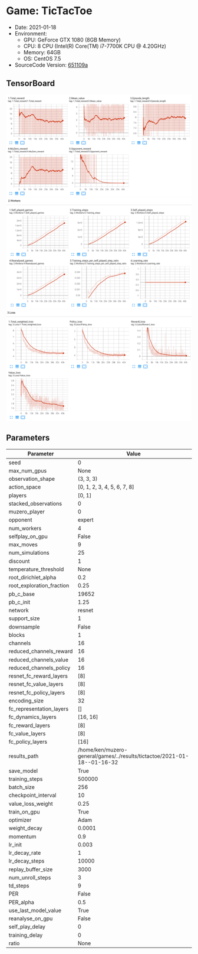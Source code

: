 # Game: TicTacToe

- Date: 2021-01-18
- Environment:
  - GPU: GeForce GTX 1080 (8GB Memory)
  - CPU: 8 CPU (Intel(R) Core(TM) i7-7700K CPU @ 4.20GHz)
  - Memory: 64GB
  - OS: CentOS 7.5
- SourceCode Version: [651109a](https://github.com/mokemokechicken/muzero-general/tree/651109a)

## TensorBoard
![Image1](./TensorBoard-1.png)
![Image2](./TensorBoard-2.png)
![Image3](./TensorBoard-3.png)

## Parameters

| Parameter | Value |
|-----|-----|
| seed | 0 |
| max_num_gpus | None |
| observation_shape | (3, 3, 3) |
| action_space | [0, 1, 2, 3, 4, 5, 6, 7, 8] |
| players | [0, 1] |
| stacked_observations | 0 |
| muzero_player | 0 |
| opponent | expert |
| num_workers | 4 |
| selfplay_on_gpu | False |
| max_moves | 9 |
| num_simulations | 25 |
| discount | 1 |
| temperature_threshold | None |
| root_dirichlet_alpha | 0.2 |
| root_exploration_fraction | 0.25 |
| pb_c_base | 19652 |
| pb_c_init | 1.25 |
| network | resnet |
| support_size | 1 |
| downsample | False |
| blocks | 1 |
| channels | 16 |
| reduced_channels_reward | 16 |
| reduced_channels_value | 16 |
| reduced_channels_policy | 16 |
| resnet_fc_reward_layers | [8] |
| resnet_fc_value_layers | [8] |
| resnet_fc_policy_layers | [8] |
| encoding_size | 32 |
| fc_representation_layers | [] |
| fc_dynamics_layers | [16, 16] |
| fc_reward_layers | [8] |
| fc_value_layers | [8] |
| fc_policy_layers | [16] |
| results_path | /home/ken/muzero-general/games/../results/tictactoe/2021-01-18--01-16-32 |
| save_model | True |
| training_steps | 500000 |
| batch_size | 256 |
| checkpoint_interval | 10 |
| value_loss_weight | 0.25 |
| train_on_gpu | True |
| optimizer | Adam |
| weight_decay | 0.0001 |
| momentum | 0.9 |
| lr_init | 0.003 |
| lr_decay_rate | 1 |
| lr_decay_steps | 10000 |
| replay_buffer_size | 3000 |
| num_unroll_steps | 3 |
| td_steps | 9 |
| PER | False |
| PER_alpha | 0.5 |
| use_last_model_value | True |
| reanalyse_on_gpu | False |
| self_play_delay | 0 |
| training_delay | 0 |
| ratio | None |
